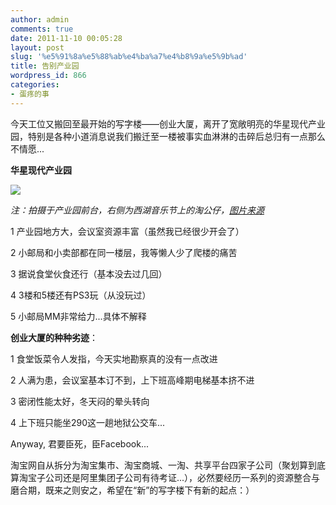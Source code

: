 ```yaml
---
author: admin
comments: true
date: 2011-11-10 00:05:28
layout: post
slug: '%e5%91%8a%e5%88%ab%e4%ba%a7%e4%b8%9a%e5%9b%ad'
title: 告别产业园
wordpress_id: 866
categories:
- 蛋疼的事
---
```




今天工位又搬回至最开始的写字楼——创业大厦，离开了宽敞明亮的华星现代产业园，特别是各种小道消息说我们搬迁至一楼被事实血淋淋的击碎后总归有一点那么不情愿...

**华星现代产业园**

![](http://www.besteric.com/wp-content/uploads/2011/11/5890848975_efaa4b9b2a_z.jpg)

_注：拍摄于产业园前台，右侧为西湖音乐节上的淘公仔，[图片来源](http://www.flickr.com/photos/xscorpion/5890848975/in/photostream)_

1 产业园地方大，会议室资源丰富（虽然我已经很少开会了）

2 小邮局和小卖部都在同一楼层，我等懒人少了爬楼的痛苦

3 据说食堂伙食还行（基本没去过几回）

4 3楼和5楼还有PS3玩（从没玩过）

5 小邮局MM非常给力...具体不解释

**创业大厦的种种劣迹**：

1 食堂饭菜令人发指，今天实地勘察真的没有一点改进

2 人满为患，会议室基本订不到，上下班高峰期电梯基本挤不进

3 密闭性能太好，冬天闷的晕头转向

4 上下班只能坐290这一趟地狱公交车...

Anyway, 君要臣死，臣Facebook...

淘宝网自从拆分为淘宝集市、淘宝商城、一淘、共享平台四家子公司（聚划算到底算淘宝子公司还是阿里集团子公司有待考证...），必然要经历一系列的资源整合与磨合期，既来之则安之，希望在“新”的写字楼下有新的起点：）



